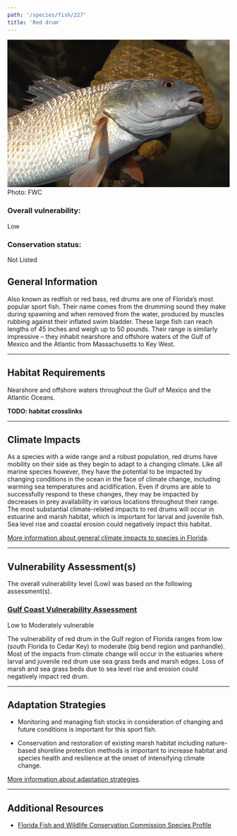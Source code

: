 ```yaml
---
path: '/species/fish/227'
title: 'Red drum'
---
```


<content-header icon="marine_fish" title="Red drum" subtitle="Sciaenops ocellatus">
</content-header>

<div id="TopSection">

<div class="header-photo"><img src="227.jpg" alt="Photo for 227"/>
<figcaption>Photo: FWC</figcaption></div>

<div>

### Overall vulnerability:

<div class="vulnerability vulnerability-low">Low</div>



### Conservation status:

Not Listed

</div>
</div>

## General Information

Also known as redfish or red bass, red drums are one of Florida’s most popular sport fish.  Their name comes from the drumming sound they make during spawning and when removed from the water, produced by muscles rubbing against their inflated swim bladder.  These large fish can reach lengths of 45 inches and weigh up to 50 pounds.  Their range is similarly impressive – they inhabit nearshore and offshore waters of the Gulf of Mexico and the Atlantic from Massachusetts to Key West.

<hr />

## Habitat Requirements

Nearshore and offshore waters throughout the Gulf of Mexico and the Atlantic Oceans.

**TODO: habitat crosslinks**

<hr />

## Climate Impacts

As a species with a wide range and a robust population, red drums have mobility on their side as they begin to adapt to a changing climate.  Like all marine species however, they have the potential to be impacted by changing conditions in the ocean in the face of climate change, including warming sea temperatures and acidification.  Even if drums are able to successfully respond to these changes, they may be impacted by decreases in prey availability in various locations throughout their range.  The most substantial climate-related impacts to red drums will occur in estuarine and marsh habitat, which is important for larval and juvenile fish.  Sea level rise and coastal erosion could negatively impact this habitat.

[More information about general climate impacts to species in Florida](/impacts/species).



<hr />

## Vulnerability Assessment(s)

The overall vulnerability level (Low) was based on the following assessment(s).
#### 
<div class="vulnerability-header">
<h3><a href="/impacts/vulnerability/gcva">Gulf Coast Vulnerability Assessment</a></h3>
<div class="vulnerability vulnerability-moderate">Low to Moderately vulnerable</div>
</div> 

The vulnerability of red drum in the Gulf region of Florida ranges from low (south Florida to Cedar Key) to moderate (big bend region and panhandle).  Most of the impacts from climate change will occur in the estuaries where larval and juvenile red drum use sea grass beds and marsh edges.  Loss of marsh and sea grass beds due to sea level rise and erosion could negatively impact red drum.


<hr />

## Adaptation Strategies

- Monitoring and managing fish stocks in consideration of changing and future conditions is important for this sport fish.

- Conservation and restoration of existing marsh habitat including nature-based shoreline protection methods is important to increase habitat and species health and resilience at the onset of intensifying climate change.

[More information about adaptation strategies](/strategies).

<hr />


## Additional Resources

- [Florida Fish and Wildlife Conservation Commission Species Profile](https://myfwc.com/wildlifehabitats/profiles/saltwater/drums/red-drum/)
